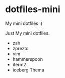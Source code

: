# dotfiles-mini
My mini dotfiles :)

Just My mini dotfiles.

- zsh
- zprezto
- vim
- hammerspoon
- iterm2
- iceberg Thema
